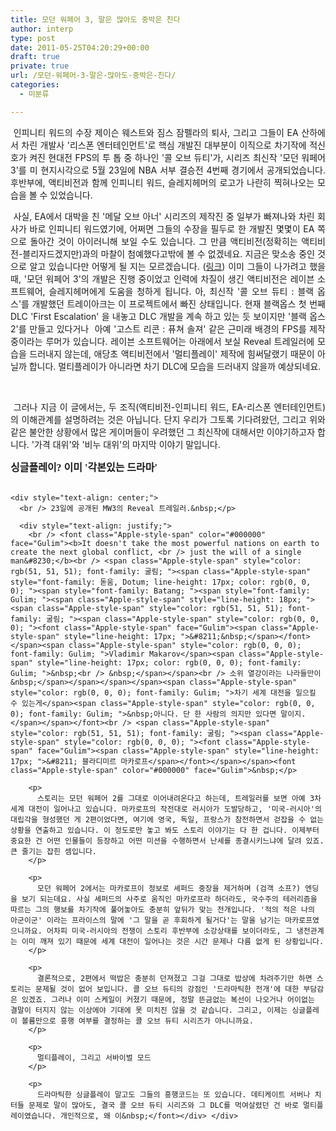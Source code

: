 ```yaml
---
title: 모던 워페어 3, 말은 많아도 중박은 친다
author: interp
type: post
date: 2011-05-25T04:20:29+00:00
draft: true
private: true
url: /모던-워페어-3-말은-많아도-중박은-친다/
categories:
  - 미분류

---
```

<div style="text-align: justify;">
  <span style="font-family: Gulim; ">﻿</span>&nbsp;인피니티 워드의 수장 제이슨 웨스트와 짐스 잠펠라의 퇴사, 그리고 그들이 EA 산하에서 차린 개발사 '리스폰 엔터테인먼트'로 핵심 개발진 대부분이 이직으로 차기작에 적신호가 켜진 현대전 FPS의 투 톱 중 하나인 '콜 오브 듀티'가, 시리즈 최신작 '모던 워페어 3'를 미 현지시각으로 5월 23일에 NBA 서부 결승전 4번째 경기에서 공개되었습니다. 후반부에, 액티비전과 함께 인피니티 워드, 슬레지헤머의 로고가 나란히 찍혀나오는 모습을 볼 수 있었습니다.</p> 
  
  <p>
    &nbsp;사실, EA에서 대박을 친 '메달 오브 아너' 시리즈의 제작진 중 일부가 빠져나와 차린 회사가 바로 인피니티 워드였기에, 어쩌면 그들의 수장을 필두로 한 개발진 몇몇이 EA 쪽으로 돌아간 것이 아이러니해 보일 수도 있습니다. 그 만큼 액티비전(정확히는 액티비전-블리자드겠지만)과의 마찰이 첨예했다고밖에 볼 수 없겠네요. 지금은 맞소송 중인 것으로 알고 있습니다만 어떻게 될 지는 모르겠습니다. (<a href="http://www.gameshot.net/common/con_view.php?code=GA4bc34f0a01784" target="_blank" title="[http://www.gameshot.net/common/con_view.php?code=GA4bc34f0a01784]로 이동합니다.">링크</a>) 이미 그들이 나가려고 했을 때, '모던 워페어 3'의 개발은 진행 중이었고 인력에 차질이 생긴 액티비전은 레이븐 소프트웨어, 슬레지헤머에게 도움을 청하게 됩니다. 아, 최신작 '콜 오브 듀티 : 블랙 옵스'를 개발했던 트레이아크는 이 프로젝트에서 빠진 상태입니다. 현재 블랙옵스 첫 번째 DLC 'First Escalation' 을 내놓고 DLC 개발을 계속 하고 있는 듯 보이지만 '블랙 옵스2'를 만들고 있다거나 &nbsp;아예 '고스트 리콘 : 퓨쳐 솔져' 같은 근미래 배경의 FPS를 제작중이라는 루머가 있습니다. 레이븐 소프트웨어는 아래에서 보실 Reveal 트레일러에 모습을 드러내지 않는데, 애당초 액티비전에서 '멀티플레이' 제작에 힘써달랬기 때문이 아닐까 합니다. 멀티플레이가 아니라면 차기 DLC에 모습을 드러내지 않을까 예상되네요.
  </p>
  
  <div style="text-align: center;">
    &nbsp;
  </div>
  
  <p>
    &nbsp;그러나&nbsp;지금 이 글에서는, 두 조직(액티비전-인피니티 워드, EA-리스폰 엔터테인먼트)의 이해관계를 설명하려는 것은 아닙니다. 단지 우리가 그토록 기다려왔던, 그리고 위와 같은 불안한 상황에서 많은 게이머들이 우려했던 그 최신작에 대해서만 이야기하고자 합니다. '가격 대위'와 '비누 대위'의 마지막 이야기 말입니다.
  </p>
  
  <p>
    <span style="font-size: 12pt; "><b><span style="font-family: Dotum; ">싱글플레이? 이미 '각본있는 드라마'</span></b></span><br /> &nbsp;</div> 
    
    <div style="text-align: center;">
      <br /> 23일에 공개된 MW3의 Reveal 트레일러.&nbsp;</p> 
      
      <div style="text-align: justify;">
        <br /> <font class="Apple-style-span" color="#000000" face="Gulim"><b>It doesn't take the most powerful nations on earth to create the next global conflict, <br /> just the will of a single man&#8230;</b><br /> <span class="Apple-style-span" style="color: rgb(51, 51, 51); font-family: 굴림; "><span class="Apple-style-span" style="font-family: 돋움, Dotum; line-height: 17px; color: rgb(0, 0, 0); "><span style="font-family: Batang; "><span style="font-family: Gulim; "><span class="Apple-style-span" style="line-height: 18px; "><span class="Apple-style-span" style="color: rgb(51, 51, 51); font-family: 굴림; "><span class="Apple-style-span" style="color: rgb(0, 0, 0); "><font class="Apple-style-span" face="Gulim"><span class="Apple-style-span" style="line-height: 17px; ">&#8211;&nbsp;</span></font></span><span class="Apple-style-span" style="color: rgb(0, 0, 0); font-family: Gulim; ">Vladimir Makarov</span><span class="Apple-style-span" style="line-height: 17px; color: rgb(0, 0, 0); font-family: Gulim; ">&nbsp;<br /> &nbsp;</span></span><br /> 소위 열강이라는 나라들만이&nbsp;</span></span></span></span><span class="Apple-style-span" style="color: rgb(0, 0, 0); font-family: Gulim; ">차기 세계 대전을 일으킬 수 있는게</span><span class="Apple-style-span" style="color: rgb(0, 0, 0); font-family: Gulim; ">&nbsp;아니다. 단 한 사람의 의지만 있다면 말이지.</span></span></font><br /> <span class="Apple-style-span" style="color: rgb(51, 51, 51); font-family: 굴림; "><span class="Apple-style-span" style="color: rgb(0, 0, 0); "><font class="Apple-style-span" face="Gulim"><span class="Apple-style-span" style="line-height: 17px; ">&#8211; 블라디미르 마카로프</span></font></span></span><font class="Apple-style-span" color="#000000" face="Gulim">&nbsp;</p> 
        
        <p>
          스토리는 모던 워페어 2를 그대로 이어내려온다고 하는데, 트레일러를 보면 아예 3차 세계 대전이 일어나고 있습니다. 마카로프의 작전대로 러시아가 도발당하고, '미국-러시아'의 대립각을 형성했던 게 2편이었다면, 여기에 영국, 독일, 프랑스가 참전하면서 걷잡을 수 없는 상황을 연출하고 있습니다. 이 정도로만 놓고 봐도 스토리 이야기는 다 한 겁니다. 이제부터 중요한 건 어떤 인물들이 등장하고 어떤 미션을 수행하면서 난세를 종결시키느냐에 달려 있죠. 큰 줄기는 잡힌 셈입니다.
        </p>
        
        <p>
          모던 워페어 2에서는 마카로프이 정보로 셰퍼드 중장을 제거하며 (검객 소프?) 엔딩을 보기 되는데요. 사실 셰퍼드의 사주로 움직인 마카로프라 하더라도, 국수주의 테러리즘을 따르는 그의 행보를 차기작에 풀어놓아도 충분히 앞뒤가 맞는 전개입니다. '적의 적은 나의 아군이군' 이라는 프라이스의 말에 '그 말을 곧 후회하게 될거다'는 말을 남기는 마카로프였으니까요. 어차피 미국-러시아의 전쟁이 스토리 후반부에 소강상태를 보이더라도, 그 냉전관계는 이미 깨져 있기 때문에 세계 대전이 일어나는 것은 시간 문제나 다름 없게 된 상황입니다.
        </p>
        
        <p>
          결론적으로, 2편에서 떡밥은 충분히 던져졌고 그걸 그대로 밥상에 차려주기만 하면 스토리는 문제될 것이 없어 보입니다. 콜 오브 듀티의 강점인 '드라마틱한 전개'에 대한 부담감은 있겠죠. 그러나 이미 스케일이 커졌기 때문에, 정말 뜬금없는 복선이 나오거나 어이없는 결말이 터지지 않는 이상에야 기대에 못 미치진 않을 것 같습니다. 그리고, 이제는 싱글플레이 볼륨만으로 흥행 여부를 결정하는 콜 오브 듀티 시리즈가 아니니까요.
        </p>
        
        <p>
          멀티플레이, 그리고 서바이벌 모드
        </p>
        
        <p>
          드라마틱한 싱글플레이 말고도 그들의 흥행코드는 또 있습니다. 데티케이트 서버나 치터들 문제로 말이 많아도, 결국 콜 오브 듀티 시리즈와 그 DLC를 먹여살렸던 건 바로 멀티플레이였습니다. 개인적으로, 왜 이&nbsp;</font></div> </div>